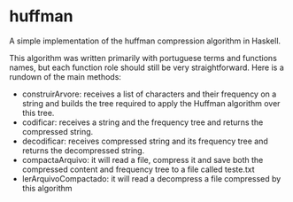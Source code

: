 # huffman
A simple implementation of the huffman compression algorithm in Haskell.

This algorithm was written primarily with portuguese terms and functions names, but each function role should still be very straightforward. Here is a rundown of the main methods:

- construirArvore: receives a list of characters and their frequency on a string and builds the tree required to apply the Huffman algorithm over this tree.
- codificar: receives a string and the frequency tree and returns the compressed string.
- decodificar: receives compressed string and its frequency tree and returns the decompressed string.
- compactaArquivo: it will read a file, compress it and save both the compressed content and frequency tree to a file called teste.txt
- lerArquivoCompactado: it will read a decompress a file compressed by this algorithm

